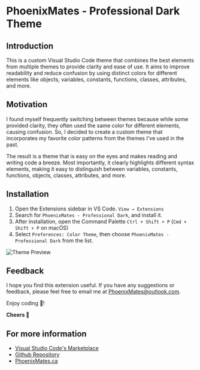 # PhoenixMates - Professional Dark Theme

## Introduction

This is a custom Visual Studio Code theme that combines the best elements from multiple themes to provide clarity and ease of use. It aims to improve readability and reduce confusion by using distinct colors for different elements like objects, variables, constants, functions, classes, attributes, and more.

## Motivation

I found myself frequently switching between themes because while some provided clarity, they often used the same color for different elements, causing confusion. So, I decided to create a custom theme that incorporates my favorite color patterns from the themes I've used in the past.

The result is a theme that is easy on the eyes and makes reading and writing code a breeze. Most importantly, it clearly highlights different syntax elements, making it easy to distinguish between variables, constants, functions, objects, classes, attributes, and more.

## Installation

1. Open the Extensions sidebar in VS Code. `View → Extensions`
2. Search for `PhoenixMates - Professional Dark`, and install it.
3. After installation, open the Command Palette `Ctrl + Shift + P` (`Cmd + Shift + P` on macOS)
4. Select `Preferences: Color Theme`, then choose `PhoenixMates - Professional Dark` from the list.


![Theme Preview](https://i.imgur.com/6m3W3pJ.png)
## Feedback

I hope you find this extension useful. If you have any suggestions or feedback, please feel free to email me at [PhoenixMates@outlook.com](mailto:PhoenixMates@outlook.com).

Enjoy coding 🎉!

**Cheers 🥂**

## For more information

* [Visual Studio Code's Marketplace](https://marketplace.visualstudio.com/items?itemName=PhoenixMatesTechnologiesInc.phoenixmatesprofessionaldark)
* [Github Repository](https://github.com/Anas-Alhariri/PhoenixMates-Professional-Dark)
* [PhoenixMates.ca](https://www.phoenixmates.ca/)


